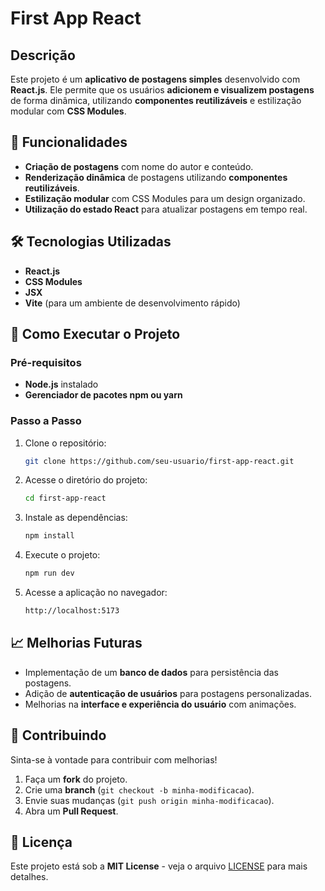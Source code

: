 # First App React

## Descrição
Este projeto é um **aplicativo de postagens simples** desenvolvido com **React.js**. Ele permite que os usuários **adicionem e visualizem postagens** de forma dinâmica, utilizando **componentes reutilizáveis** e estilização modular com **CSS Modules**.

## 🚀 Funcionalidades
- **Criação de postagens** com nome do autor e conteúdo.
- **Renderização dinâmica** de postagens utilizando **componentes reutilizáveis**.
- **Estilização modular** com CSS Modules para um design organizado.
- **Utilização do estado React** para atualizar postagens em tempo real.

## 🛠️ Tecnologias Utilizadas
- **React.js**
- **CSS Modules**
- **JSX**
- **Vite** (para um ambiente de desenvolvimento rápido)

## 📌 Como Executar o Projeto

### Pré-requisitos
- **Node.js** instalado
- **Gerenciador de pacotes npm ou yarn**

### Passo a Passo
1. Clone o repositório:
   ```sh
   git clone https://github.com/seu-usuario/first-app-react.git
   ```
2. Acesse o diretório do projeto:
   ```sh
   cd first-app-react
   ```
3. Instale as dependências:
   ```sh
   npm install
   ```
4. Execute o projeto:
   ```sh
   npm run dev
   ```
5. Acesse a aplicação no navegador:
   ```sh
   http://localhost:5173
   ```

## 📈 Melhorias Futuras
- Implementação de um **banco de dados** para persistência das postagens.
- Adição de **autenticação de usuários** para postagens personalizadas.
- Melhorias na **interface e experiência do usuário** com animações.

## 🤝 Contribuindo
Sinta-se à vontade para contribuir com melhorias! 
1. Faça um **fork** do projeto.
2. Crie uma **branch** (`git checkout -b minha-modificacao`).
3. Envie suas mudanças (`git push origin minha-modificacao`).
4. Abra um **Pull Request**.

## 📜 Licença
Este projeto está sob a **MIT License** - veja o arquivo [LICENSE](LICENSE) para mais detalhes.
